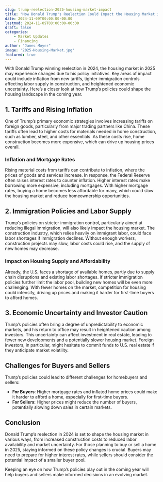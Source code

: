 ```yaml
---
slug: trump-reelection-2025-housing-market-impact
title: "How Donald Trump's Reelection Could Impact the Housing Market in 2025"
date: 2024-11-09T00:00:00-00:00
lastmod: 2024-11-09T00:00:00-00:00
draft: false
categories:
    - Market Updates
    - Financing
author: "James Moyer"
image: '2025-Housing-Market.jpg'
featured: true
---
```


With Donald Trump winning reelection in 2024, the housing market in 2025 may experience changes due to his policy initiatives. Key areas of impact could include inflation from new tariffs, tighter immigration controls affecting labor supply in construction, and heightened economic uncertainty. Here’s a closer look at how Trump’s policies could shape the housing landscape in the coming year.

## 1. Tariffs and Rising Inflation

One of Trump’s primary economic strategies involves increasing tariffs on foreign goods, particularly from major trading partners like China. These tariffs often lead to higher costs for materials needed in home construction, such as lumber, steel, and other essentials. As these costs rise, home construction becomes more expensive, which can drive up housing prices overall.

### Inflation and Mortgage Rates
Rising material costs from tariffs can contribute to inflation, where the prices of goods and services increase. In response, the Federal Reserve often raises interest rates to counter inflation. Higher interest rates make borrowing more expensive, including mortgages. With higher mortgage rates, buying a home becomes less affordable for many, which could slow the housing market and reduce homeownership opportunities.

## 2. Immigration Policies and Labor Supply

Trump’s policies on stricter immigration control, particularly aimed at reducing illegal immigration, will also likely impact the housing market. The construction industry, which relies heavily on immigrant labor, could face labor shortages if immigration declines. Without enough workers, construction projects may slow, labor costs could rise, and the supply of new homes may decrease. 

### Impact on Housing Supply and Affordability
Already, the U.S. faces a shortage of available homes, partly due to supply chain disruptions and existing labor shortages. If stricter immigration policies further limit the labor pool, building new homes will be even more challenging. With fewer homes on the market, competition for housing could intensify, driving up prices and making it harder for first-time buyers to afford homes.

## 3. Economic Uncertainty and Investor Caution

Trump’s policies often bring a degree of unpredictability to economic markets, and his return to office may result in heightened caution among investors. This uncertainty can affect investment in real estate, leading to fewer new developments and a potentially slower housing market. Foreign investors, in particular, might hesitate to commit funds to U.S. real estate if they anticipate market volatility. 

## Challenges for Buyers and Sellers

Trump’s policies could lead to different challenges for homebuyers and sellers:

- **For Buyers**: Higher mortgage rates and inflated home prices could make it harder to afford a home, especially for first-time buyers.
- **For Sellers**: Higher prices might reduce the number of buyers, potentially slowing down sales in certain markets.

## Conclusion

Donald Trump’s reelection in 2024 is set to shape the housing market in various ways, from increased construction costs to reduced labor availability and market uncertainty. For those planning to buy or sell a home in 2025, staying informed on these policy changes is crucial. Buyers may need to prepare for higher interest rates, while sellers should consider the potential impact of a smaller buyer pool.

Keeping an eye on how Trump’s policies play out in the coming year will help buyers and sellers make informed decisions in an evolving market.

